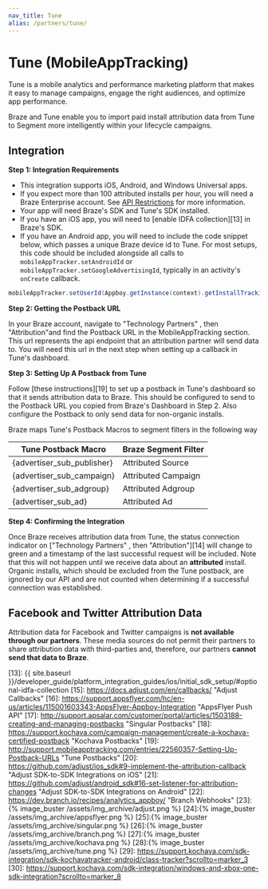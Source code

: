 ```yaml
---
nav_title: Tune
alias: /partners/tune/
---
```


# Tune (MobileAppTracking)

Tune is a mobile analytics and performance marketing platform that makes it easy to manage campaigns, engage the right audiences, and optimize app performance.

Braze and Tune enable you to import paid install attribution data from Tune to Segment more intelligently within your lifecycle campaigns.

## Integration

__Step 1: Integration Requirements__

* This integration supports iOS, Android, and Windows Universal apps.
* If you expect more than 100 attributed installs per hour, you will need a Braze Enterprise account. See [API Restrictions][5] for more information.
* Your app will need Braze's SDK and Tune's SDK installed.
* If you have an iOS app, you will need to [enable IDFA collection][13] in Braze's SDK.
* If you have an Android app, you will need to include the code snippet below, which passes a unique Braze device id to Tune. For most setups, this code should be included alongside all calls to `mobileAppTracker.setAndroidId` or `mobileAppTracker.setGoogleAdvertisingId`, typically in an activity's `onCreate` callback.

```java
mobileAppTracker.setUserId(Appboy.getInstance(context).getInstallTrackingId());
```

__Step 2: Getting the Postback URL__

In your Braze account, navigate to "Technology Partners" , then "Attribution"and find the Postback URL in the MobileAppTracking section. This url represents the api endpoint that an attribution partner will send data to. You will need this url in the next step when setting up a callback in Tune's dashboard.

__Step 3: Setting Up A Postback from Tune__

Follow [these instructions][19] to set up a postback in Tune's dashboard so that it sends attribution data to Braze. This should be configured to send to the Postback URL you copied from Braze's Dashboard in Step 2. Also configure the Postback to only send data for non-organic installs.

Braze maps Tune's Postback Macros to segment filters in the following way

| Tune Postback Macro | Braze Segment Filter |
| -------------------- | --------------------- |
| {advertiser_sub_publisher} | Attributed Source |
| {advertiser_sub_campaign} | Attributed Campaign |
| {advertiser_sub_adgroup} | Attributed Adgroup |
| {advertiser_sub_ad} | Attributed Ad |

__Step 4: Confirming the Integration__

Once Braze receives attribution data from Tune, the status connection indicator on ["Technology Partners" , then "Attribution"][14] will change to green and a timestamp of the last successful request will be included. Note that this will not happen until we receive data about an __attributed__ install. Organic installs, which should be excluded from the Tune postback, are ignored by our API and are not counted when determining if a successful connection was established.

## Facebook and Twitter Attribution Data

Attribution data for Facebook and Twitter campaigns is __not available through our partners__. These media sources do not permit their partners to share attribution data with third-parties and, therefore, our partners __cannot send that data to Braze__.


[5]: #api-restrictions
[13]: {{ site.baseurl }}/developer_guide/platform_integration_guides/ios/initial_sdk_setup/#optional-idfa-collection
[15]: https://docs.adjust.com/en/callbacks/ "Adjust Callbacks"
[16]: https://support.appsflyer.com/hc/en-us/articles/115001603343-AppsFlyer-Appboy-Integration "AppsFlyer Push API"
[17]: http://support.apsalar.com/customer/portal/articles/1503188-creating-and-managing-postbacks "Singular Postbacks"
[18]: https://support.kochava.com/campaign-management/create-a-kochava-certified-postback "Kochava Postbacks"
[19]: http://support.mobileapptracking.com/entries/22560357-Setting-Up-Postback-URLs "Tune Postbacks"
[20]: https://github.com/adjust/ios_sdk#9-implement-the-attribution-callback "Adjust SDK-to-SDK Integrations on iOS"
[21]: https://github.com/adjust/android_sdk#16-set-listener-for-attribution-changes "Adjust SDK-to-SDK Integrations on Android"
[22]: https://dev.branch.io/recipes/analytics_appboy/ "Branch Webhooks"
[23]:{% image_buster /assets/img_archive/adjust.png %}
[24]:{% image_buster /assets/img_archive/appsflyer.png %}
[25]:{% image_buster /assets/img_archive/singular.png %}
[26]:{% image_buster /assets/img_archive/branch.png %}
[27]:{% image_buster /assets/img_archive/kochava.png %}
[28]:{% image_buster /assets/img_archive/tune.png %}
[29]: https://support.kochava.com/sdk-integration/sdk-kochavatracker-android/class-tracker?scrollto=marker_3
[30]: https://support.kochava.com/sdk-integration/windows-and-xbox-one-sdk-integration?scrollto=marker_8
